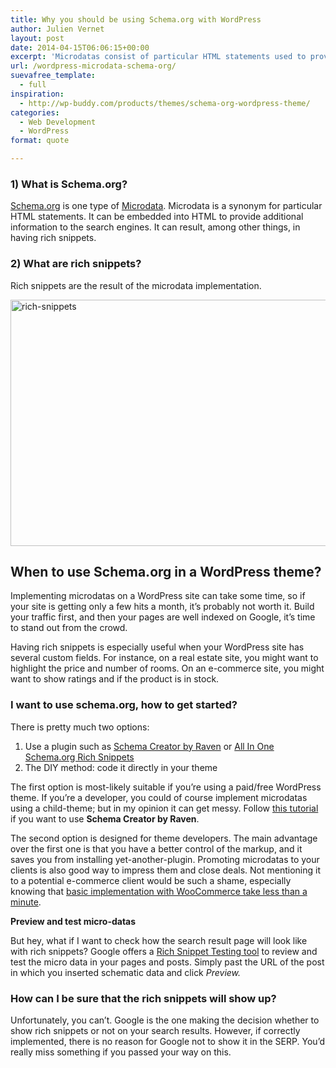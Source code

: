 ```yaml
---
title: Why you should be using Schema.org with WordPress
author: Julien Vernet
layout: post
date: 2014-04-15T06:06:15+00:00
excerpt: 'Microdatas consist of particular HTML statements used to provide additional information to the search engines. It can result, among other things, in having rich snippets.  Here is how you can implement it in your site and increase your click through rate.'
url: /wordpress-microdata-schema-org/
suevafree_template:
  - full
inspiration:
  - http://wp-buddy.com/products/themes/schema-org-wordpress-theme/
categories:
  - Web Development
  - WordPress
format: quote

---
```

### 1) What is Schema.org?

[Schema.org][1] is one type of <a href="http://en.wikipedia.org/wiki/Microdata_(HTML)" target="_blank">Microdata</a>. Microdata is a synonym for particular HTML statements. It can be embedded into HTML to provide additional information to the search engines. It can result, among other things, in having rich snippets.

### 2) What are rich snippets?

Rich snippets are the result of the microdata implementation.

[<img class="alignnone size-full wp-image-368" alt="rich-snippets" src="https://themeavenue.net/wp-content/uploads/2014/04/rich-snippets.jpg" width="680" height="394" srcset="http://themeavenue.dev/wp-content/uploads/2014/04/rich-snippets.jpg 680w, http://themeavenue.dev/wp-content/uploads/2014/04/rich-snippets-300x174.jpg 300w" sizes="(max-width: 680px) 100vw, 680px" />][2]

## When to use Schema.org in a WordPress theme?

Implementing microdatas on a WordPress site can take some time, so if your site is getting only a few hits a month, it&#8217;s probably not worth it. Build your traffic first, and then your pages are well indexed on Google, it&#8217;s time to stand out from the crowd.

Having rich snippets is especially useful when your WordPress site has several custom fields. For instance, on a real estate site, you might want to highlight the price and number of rooms. On an e-commerce site, you might want to show ratings and if the product is in stock.

### I want to use schema.org, how to get started?

There is pretty much two options:

  1. Use a plugin such as [Schema Creator by Raven][3] or [All In One Schema.org Rich Snippets][4]
  2. The DIY method: code it directly in your theme

The first option is most-likely suitable if you&#8217;re using a paid/free WordPress theme. If you&#8217;re a developer, you could of course implement microdatas using a child-theme; but in my opinion it can get messy. Follow [this tutorial][5] if you want to use **Schema Creator by Raven**.

The second option is designed for theme developers. The main advantage over the first one is that you have a better control of the markup, and it saves you from installing yet-another-plugin. Promoting microdatas to your clients is also good way to impress them and close deals. Not mentioning it to a potential e-commerce client would be such a shame, especially knowing that [basic implementation with WooCommerce take less than a minute][6].

**Preview and test micro-datas**

But hey, what if I want to check how the search result page will look like with rich snippets? Google offers a [Rich Snippet Testing tool][7] to review and test the micro data in your pages and posts. Simply past the URL of the post in which you inserted schematic data and click _Preview._

### How can I be sure that the rich snippets will show up?

Unfortunately, you can&#8217;t. Google is the one making the decision whether to show rich snippets or not on your search results. However, if correctly implemented, there is no reason for Google not to show it in the SERP. You&#8217;d really miss something if you passed your way on this.

 [1]: http://schema.org/
 [2]: https://themeavenue.net/wp-content/uploads/2014/04/rich-snippets.jpg
 [3]: https://wordpress.org/plugins/schema-creator/
 [4]: http://wordpress.org/plugins/all-in-one-schemaorg-rich-snippets/
 [5]: http://wpsites.net/seo/schema-microdata-wordpress-plugin/
 [6]: http://www.primathemes.com/documentation/woocommerce-fix-google-rich-snippet-for-on-sale-product/
 [7]: http://www.google.com/webmasters/tools/richsnippets/